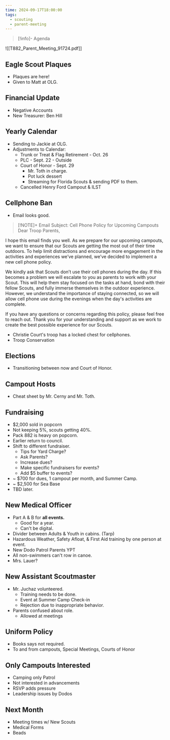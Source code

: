 ```yaml
---
time: 2024-09-17T18:00:00
tags:
  - scouting
  - parent-meeting
---
```


> [!info]- Agenda
> 
![[T882_Parent_Meeting_91724.pdf]]
## Eagle Scout Plaques
- Plaques are here!
- Given to Matt at OLG.

## Financial Update
- Negative Accounts
- New Treasurer: Ben Hill

## Yearly Calendar
- Sending to Jackie at OLG.
- Adjustments to Calendar:
	- Trunk or Treat  & Flag Retirement - Oct. 26
	- PLC - Sept. 22 - Outside
	- Court of Honor - Sept. 29
		- Mr. Toth in charge.
		- Pot luck dessert
		- Streaming for Florida Scouts & sending PDF to them.
	- Cancelled Henry Ford Campout & ILST

## Cellphone Ban
- Email looks good.

> [!NOTE]+ Email
Subject: Cell Phone Policy for Upcoming Campouts
Dear Troop Parents,
> 
I hope this email finds you well. As we prepare for our upcoming campouts, we want to ensure that our Scouts are getting the most out of their time outdoors. To help limit distractions and encourage more engagement in the activities and experiences we’ve planned, we’ve decided to implement a new cell phone policy.
   > 
We kindly ask that Scouts don’t use their cell phones during the day. If this becomes a problem we will escalate to you as parents to work with your Scout. This will help them stay focused on the tasks at hand, bond with their fellow Scouts, and fully immerse themselves in the outdoor experience. However, we understand the importance of staying connected, so we will allow cell phone use during the evenings when the day's activities are complete.
>
If you have any questions or concerns regarding this policy, please feel free to reach out. Thank you for your understanding and support as we work to create the best possible experience for our Scouts.

- Christie Court's troop has a locked chest for cellphones.
- Troop Conservation

## Elections
- Transitioning between now and Court of Honor.

## Campout Hosts
- Cheat sheet by Mr. Cerny and Mr. Toth.

## Fundraising
- $2,000 sold in popcorn
- Not keeping 5%, scouts getting 40%.
- Pack 882 is heavy on popcorn.
- Earlier return to council.
- Shift to different fundraiser.
	- Tips for Yard Charge?
	- Ask Parents?
	- Increase dues?
	- Make specific fundraisers for events?
	- Add $5 buffer to events?
- ~ $700 for dues, 1 campout per month, and Summer Camp.
- ~ $2,500 for Sea Base
- TBD later.

## New Medical Officer
- Part A & B for **all events.**
	- Good for a year.
	- Can't be digital.
- Divider between Adults & Youth in cabins. (Tarp)
- Hazardous Weather, Safety Afloat, & First Aid training by one person at event.
- New Dodo Patrol Parents YPT
- All non-swimmers can't row in canoe.
- Mrs. Lauer?

## New Assistant Scoutmaster
- Mr. Juchaz volunteered.
	- Training needs to be done.
	- Event at Summer Camp Check-in
	- Rejection due to inappropriate behavior.
- Parents confused about role.
	- Allowed at meetings

## Uniform Policy
- Books says not required.
- To and from campouts, Special Meetings, Courts of Honor

## Only Campouts Interested
- Camping only Patrol
- Not interested in advancements 
- RSVP adds pressure
- Leadership issues by Dodos

## Next Month
- Meeting times w/ New Scouts
- Medical Forms
- Beads
